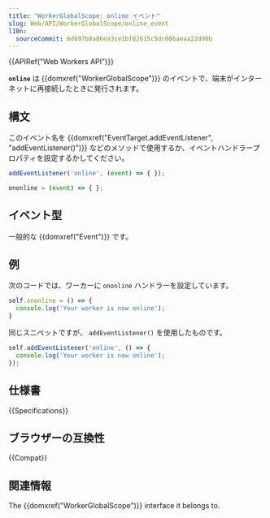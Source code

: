 ```yaml
---
title: "WorkerGlobalScope: online イベント"
slug: Web/API/WorkerGlobalScope/online_event
l10n:
  sourceCommit: 6d697b8a86ea3ce1bf82615c5dc006aeaa22d90b
---
```


{{APIRef("Web Workers API")}}

**`online`** は {{domxref("WorkerGlobalScope")}} のイベントで、端末がインターネットに再接続したときに発行されます。

## 構文

このイベント名を {{domxref("EventTarget.addEventListener", "addEventListener()")}} などのメソッドで使用するか、イベントハンドラープロパティを設定するかしてください。

```js
addEventListener('online', (event) => { });

ononline = (event) => { };
```

## イベント型

一般的な {{domxref("Event")}} です。

## 例

次のコードでは、ワーカーに `ononline` ハンドラーを設定しています。

```js
self.ononline = () => {
  console.log('Your worker is now online');
}
```

同じスニペットですが、 `addEventListener()` を使用したものです。

```js
self.addEventListener('online', () => {
  console.log('Your worker is now online');
});
```

## 仕様書

{{Specifications}}

## ブラウザーの互換性

{{Compat}}

## 関連情報

The {{domxref("WorkerGlobalScope")}} interface it belongs to.
